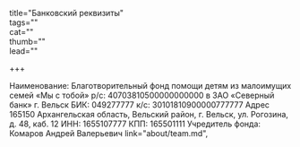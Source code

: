title="Банковский реквизиты"      
tags=""    
cat=""     
thumb=""   
lead=""    

+++


Наименование: Благотворительный фонд помощи детям из малоимущих семей «Мы с тобой»
р/с: 40703810500000000000 в ЗАО «Северный банк» г. Вельск
БИК: 049277777
к/с: 30101810900000777777
Адрес 165150 Архангельская область, Вельский район, г. Вельск, ул. Рогозина, д. 48, каб. 12
ИНН: 1655107777
КПП: 165501111
Учредитель фонда: Комаров Андрей Валерьевич link="about/team.md",


